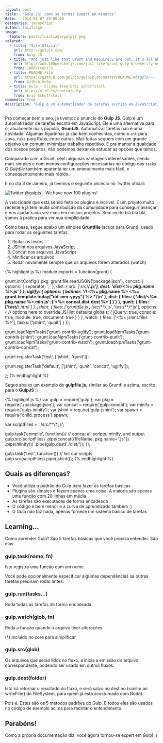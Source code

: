 ```yaml
---
layout: post
title:  "Gulp JS: como se tornar Expert em minutos"
date:   2014-01-07 20:00:00
categories: javascript
author: luiztiago
image:
  feature: posts/luiztiago/gulpjs.png
related:
  - title: "Site Oficial"
    url: http://gulpjs.com/
    from: Gulp JS
  - title: "And just like that Grunt and RequireJS are out, it’s all about Gulp and Browserify now"
    url: http://www.100percentjs.com/just-like-grunt-gulp-browserify-now/?utm_content=buffere74f0&utm_source=buffer&utm_medium=twitter&utm_campaign=Buffer
    from: 100PercentJS
  - title: README File
    url: https://github.com/gulpjs/gulp/blob/master/README.md#gulp---
    from: Github Gulp
  - title: Gulp - Slides from Eric Schoffstall
    url: http://slid.es/contra/gulp
    from: Eric Schoffstall
comments: true
description: "Gulp é um automatizador de tarefas escrito em JavaScript. Senti algumas vantagens interessantes, sendo mais simples e com menos configurações necessárias no código das `tasks`. O Gulp file também aparenta ter um entendimento mais fácil, e consequentemente mais rápido."
---
```


Pra começar bem o ano, já tivemos o anúncio do **Gulp JS**. Gulp é um automatizador de tarefas escrito em JavaScript. Ele é uma alternativa para o, atualmente mais popular, **GruntJS**. Automatizar tarefas não é uma novidade. Algumas figurinhas já são bem conhecidas, como o `ant` para Java, `rake` para Ruby, entre outras. Mas todas seguem com um grande objetivo em comum: minimizar trabalho repetitivo. E pra manter a qualidade dos nossos projetos, não podemos deixar de estudar as opções que temos.

Comparado com o Grunt, senti algumas vantagens interessantes, sendo mais simples e com menos configurações necessárias no código das `tasks`. O *Gulpfile* também aparenta ter um entendimento mais fácil, e consequentemente mais rápido.

E no dia 3 de Janeiro, já tivemos o seguinte anúncio no Twitter oficial:

![Twitter @gulpjs - We have now 100 plugins!](http://morethings.io/images/posts/luiztiago/twitter-gulpjs-100-plugins.png)

A velocidade que está sendo feito os plugins é incrível. É um projeto muito recente e já tem muita contribuição da comunidade para conseguir avançar e nos ajudar cada vez mais em nossos projetos. Sem muito blá blá blá, vamos à pratica para ver sua simplicidade.

Como base, segue abaixo um simples **Gruntfile** (script para *Grunt*), usado para rodar as seguintes tarefas:

1. Rodar os testes
2. JSHint nos arquivos JavaScript
3. Concat nos arquivos JavaScript
4. Minificar os arquivos
5. Rodar novamente sempre que os arquivos forem alterados (watch)

{% highlight js %}
module.exports = function(grunt) {

  grunt.initConfig({
    pkg: grunt.file.readJSON('package.json'),
    concat: {
      options: {
        separator: ';'
      },
      dist: {
        src: ['src/**/*.js'],
        dest: 'dist/<%= pkg.name %>.js'
      }
    },
    uglify: {
      options: {
        banner: '/*! <%= pkg.name %> <%= grunt.template.today("dd-mm-yyyy") %> */\n'
      },
      dist: {
        files: {
          'dist/<%= pkg.name %>.min.js': ['<%= concat.dist.dest %>']
        }
      }
    },
    qunit: {
      files: ['test/**/*.html']
    },
    jshint: {
      files: ['gruntfile.js', 'src/**/*.js', 'test/**/*.js'],
      options: {
        // options here to override JSHint defaults
        globals: {
          jQuery: true,
          console: true,
          module: true,
          document: true
        }
      }
    },
    watch: {
      files: ['<%= jshint.files %>'],
      tasks: ['jshint', 'qunit']
    }
  });

  grunt.loadNpmTasks('grunt-contrib-uglify');
  grunt.loadNpmTasks('grunt-contrib-jshint');
  grunt.loadNpmTasks('grunt-contrib-qunit');
  grunt.loadNpmTasks('grunt-contrib-watch');
  grunt.loadNpmTasks('grunt-contrib-concat');

  grunt.registerTask('test', ['jshint', 'qunit']);

  grunt.registerTask('default', ['jshint', 'qunit', 'concat', 'uglify']);

};
{% endhighlight %}

Segue abaixo um exemplo do **gulpfile.js**, similar ao Gruntfile acima, escrito para o **GulpJS** :)

{% highlight js %}
var gulp = require('gulp');
var pkg = require('./package.json');
var concat = require('gulp-concat');
var minify = require('gulp-minify');
var jshint = require('gulp-jshint');
var spawn = require('child_process').spawn;

var scriptFiles = './src/**/*.js';

gulp.task('compile', function(){
  // concat all scripts, minify, and output
  gulp.src(scriptFiles)
    .pipe(concat({fileName: pkg.name+".js"})
    .pipe(minify())
    .pipe(gulp.dest('./dist/'));
});

gulp.task('test', function(){
  // lint our scripts
  gulp.src(scriptFiles).pipe(jshint());
{% endhighlight %}

## Quais as diferenças?

* Você utiliza o padrão do Gulp para fazer as tarefas básicas
* Plugins são simples e fazem apenas uma coisa. A maioria são apenas uma função com 20 linhas em média
* As tarefas são executadas de forma encadeada
* O código é bem menor e a curva de aprendizado também :)
* O Gulp não faz nada, apenas fornece um sistema básico de tarefas

## Learning...

Como aprender Gulp? São 5 tarefas básicas que você precisa entender. São elas:

### gulp.task(name, fn)

Isto registra uma função com um nome.

Você pode opcionalmente especificar algumas dependências se outras tarefas precisam rodar antes.

### gulp.run(tasks...)

Roda todas as tarefas de forma encadeada

### gulp.watch(glob, fn)

Roda a função quando o arquivo tiver alterações

(*) Incluido no core para simplificar

### gulp.src(glob)

Os arquivos que serão lidos no fluxo, e inicia a emissão do arquivo correspondente, podendo ser usado em outros fluxos.

### gulp.dest(folder)

Isto irá retornar o resultado do fluxo, e será salvo no destino (similar ao writeFile() do FileSystem, para quem já está acostumado com Node).

Pois é. Estes são os 5 métodos padrões do Gulp. E todos eles são usados no código de exemplo acima para facilitar o entendimento.

## Parabéns!

Como a própria documentação diz, você agora tornou-se expert em Gulp! :)